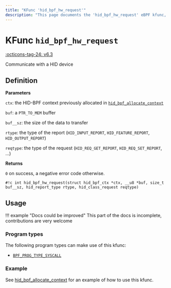 ```yaml
---
title: "KFunc 'hid_bpf_hw_request'"
description: "This page documents the 'hid_bpf_hw_request' eBPF kfunc, including its definition, usage, program types that can use it, and examples."
---
```

# KFunc `hid_bpf_hw_request`

<!-- [FEATURE_TAG](hid_bpf_hw_request) -->
[:octicons-tag-24: v6.3](https://github.com/torvalds/linux/commit/91a7f802d1852f60139712bdcfa98db547ce0531)
<!-- [/FEATURE_TAG] -->

Communicate with a HID device

## Definition

**Parameters**

`ctx`: the HID-BPF context previously allocated in [`hid_bpf_allocate_context`](hid_bpf_allocate_context.md)

`buf`: a `PTR_TO_MEM` buffer

`buf__sz`: the size of the data to transfer

`rtype`: the type of the report (`HID_INPUT_REPORT`, `HID_FEATURE_REPORT`, `HID_OUTPUT_REPORT`)

`reqtype`: the type of the request (`HID_REQ_GET_REPORT`, `HID_REQ_SET_REPORT`, ...)

**Returns**

`0` on success, a negative error code otherwise.

<!-- [KFUNC_DEF] -->
`#!c int hid_bpf_hw_request(struct hid_bpf_ctx *ctx, __u8 *buf, size_t buf__sz, hid_report_type rtype, hid_class_request reqtype)`
<!-- [/KFUNC_DEF] -->

## Usage

!!! example "Docs could be improved"
    This part of the docs is incomplete, contributions are very welcome

### Program types

The following program types can make use of this kfunc:

<!-- [KFUNC_PROG_REF] -->
- [`BPF_PROG_TYPE_SYSCALL`](../program-type/BPF_PROG_TYPE_SYSCALL.md)
<!-- [/KFUNC_PROG_REF] -->

### Example

See [hid_bpf_allocate_context](hid_bpf_allocate_context.md#example) for an example of how to use this kfunc.
